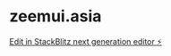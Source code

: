 # zeemui.asia

[Edit in StackBlitz next generation editor ⚡️](https://stackblitz.com/~/github.com/fozrok/zeemui.asia)
